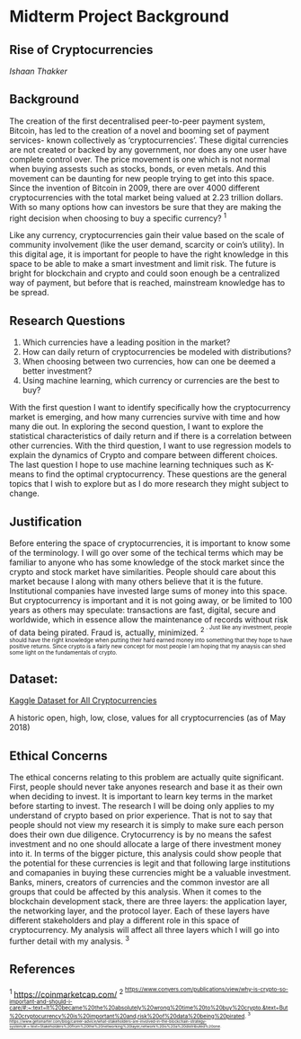 # Midterm Project Background

## Rise of Cryptocurrencies


*Ishaan Thakker*


## Background


The creation of the first decentralised peer-to-peer payment system, Bitcoin, has led to the creation of a novel and booming set of payment services- known collectively as ‘cryptocurrencies’. These digital currencies are not created or backed by any government, nor does any one user have complete control over. The price movement is one which is not normal when buying assests such as stocks, bonds, or even metals. And this movement can be daunting for new people trying to get into this space. Since the invention of Bitcoin in 2009, there are over 4000 different cryptocurrencies with the total market being valued at 2.23 trillion dollars. With so many options how can investors be sure that they are making the right decision when choosing to buy a specific currency? <sup> 1 <sup>

Like any currency, cryptocurrencies gain their value based on the scale of community involvement (like the user demand, scarcity or coin’s utility). In this digital age, it is important for people to have the right knowledge in this space to be able to make a smart investment and limit risk. The future is bright for blockchain and crypto and could soon enough be a centralized way of payment, but before that is reached, mainstream knowledge has to be spread.

## Research Questions


1. Which currencies have a leading position in the market?
2. How can daily return of cryptocurrencies be modeled with distributions?
3. When choosing between two currencies, how can one be deemed a better investment?
4. Using machine learning, which currency or currencies are the best to buy?

With the first question I want to identify specifically how the cryptocurrency market is emerging, and how many currencies survive with time and how many die out. In exploring the second question, I want to explore the statistical characteristics of daily return and if there is a correlation between other currencies. With the third question, I want to use regression models to explain the dynamics of Crypto and compare between different choices. The last question I hope to use machine learning techniques such as K-means to find the optimal cryptocurrency.
These questions are the general topics that I wish to explore but as I do more research they might subject to change.


## Justification

Before entering the space of cryptocurrencies, it is important to know some of the terminology. I will go over some of the techical terms which may be familiar to anyone who has some knowledge of the stock market since the crypto and stock market have similarities. People should care about this market because I along with many others believe that it is the future. Institutional companies have invested large sums of money into this space. But cryptocurrency is important and it is not going away, or be limited to 100 years as others may speculate: transactions are fast, digital, secure and worldwide, which in essence allow the maintenance of records without risk of data being pirated. Fraud is, actually, minimized. <sup> 2 <sup>. Just like any investment, people should have the right knowledge when putting their hard earned money into something that they hope to have positive returns. Since crypto is a fairly new concept for most people I am hoping that my anaysis can shed some light on the fundamentals of crypto.

## Dataset:


[Kaggle Dataset for All Cryptocurrencies](https://www.kaggle.com/jessevent/all-crypto-currencies)


A historic open, high, low, close, values for all cryptocurrencies (as of May 2018)


## Ethical Concerns


The ethical concerns relating to this problem are actually quite significant. First, people should never take anyones research and base it as their own when deciding to invest. It is important to learn key terms in the market before starting to invest. The research I will be doing only applies to my understand of crypto based on prior experience. That is not to say that people should not view my research it is simply to make sure each person does their own due diligence. Crytocurrency is by no means the safest investment and no one should allocate a large of there investment money into it. In terms of the bigger picture, this analysis could show people that the potential for these currencies is legit and that following large institutions and comapanies in buying these currencies might be a valuable investment. Banks, miners, creators of currencies and the common investor are all groups that could be affected by this analysis. When it comes to the blockchain development stack, there are three layers: the application layer, the networking layer, and the protocol layer. Each of these layers have different stakeholders and play a different role in this space of cryptocurrency. My analysis will affect all three layers which I will go into further detail with my analysis. <sup> 3 <sup>

## References


<sup> 1 </sup>  https://coinmarketcap.com/
<sup> 2 <sup>  https://www.conyers.com/publications/view/why-is-crypto-so-important-and-should-i-care/#:~:text=It%20became%20the%20absolutely%20wrong%20time%20to%20buy%20crypto.&text=But%20cryptocurrency%20is%20important%20and,risk%20of%20data%20being%20pirated.
<sup> 3 <sup>  https://www.getsmarter.com/blog/career-advice/what-stakeholders-are-involved-in-the-blockchain-strategy-system/#:~:text=Stakeholders%20from%20the%20networking%20layer,network%20is%20a%20distributed%20one.  




```python

```
